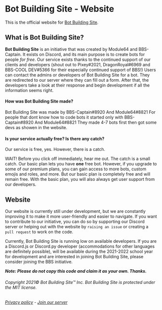 # Bot Building Site - Website

This is the official website for [Bot Building Site](https://discord.gg/2YdFEtKBM5).

## What is Bot Building Site?
**Bot Building Site** is an initiative that was created by Module64 and BBS-Captain. It exists on Discord, and its main purpose is to create bots for people *for free*. Our service exists thanks to the continued support of our clients and developers (shout out to Pixey#2021, DragonRoyal#6969 and BBS-COOL DEV#5366 for their especially continued support of BBS!) Users can contact the admins or developers of Bot Building Site for a bot. They are redirected to our server where they can fill out a form. After that, the developers take a look at their response and begin development if all the information seems right.



#### How was Bot Building Site made?

Bot Building Site was made by BBS-Captain#8920 And Module64#8821
For people that dont know how to code bots it started only with BBS-Captain#8920 And Module64#8821 They made 4-7 bots first then got some devs as showen in the website.

#### Is your service actually free? Is there any catch?
Our service is free, yes. However, there is a catch.

WAIT! Before you click off immediately, hear me out. The catch is a small catch. Our basic plan lets you have __one__ free bot. However, if you upgrade to some of our premium plans, you can gain access to more bots, custom emojis and roles, and more. But our basic plan is completely free and will remain free. With the basic plan, you will also always get user support from our developers.



## Website

Our website is currently still under development, but we are constantly improving it to make it more user-friendly and easier to navigate. If you want to contribute to our initiative, you can do so by supporting our Discord server or helping out with the website by `raising an issue` or creating a `pull request` to work on the code.

Currently, Bot Building Site is running low on available developers. If you are a Discord.js or Discord.py developer (accommodations for other languages are definitely possible), will be available during the 2021-2022 school year for development and are interested in joining Bot Building Site, please consider joining the BBS initiative.

***Note: Please do not copy this code and claim it as your own. Thanks.***

###### Copyright 2021© Bot Building Site™ Inc. Bot Building Site is protected under the MIT license.

###### [Privacy policy](https://docs.google.com/document/d/11wzy4Ib5dITg8_izKLrztyAshnWoaWubMfdeXRFUeTo/edit) - [Join our server](https://discord.gg/2YdFEtKBM5)
